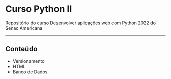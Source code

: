 # Curso Python II
 Repositório do curso Desenvolver aplicações web com Python 2022 do Senac Americana

 ---

 ## Conteúdo
 - Versionamento
 - HTML
 - Banco de Dados
